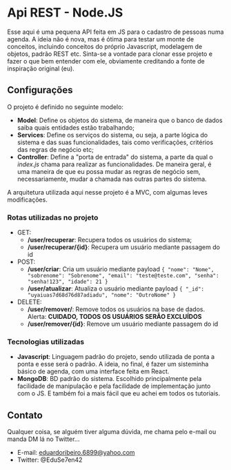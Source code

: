 # Api REST - Node.JS 

Esse aqui é uma pequena API feita em JS para o cadastro de pessoas numa agenda. A ideia não é nova, mas é ótima para testar um monte de conceitos, incluindo conceitos do próprio Javascript, modelagem de objetos, padrão REST etc. Sinta-se a vontade para clonar esse projeto e fazer o que bem entender com ele, obviamente creditando a fonte de inspiração original (eu).

## Configurações

O projeto é definido no seguinte modelo:
- **Model**: Define os objetos do sistema, de maneira que o banco de dados saiba quais entidades estão trabalhando;
- **Services**: Define os serviços do sistema, ou seja, a parte lógica do sistema e das suas funcionalidades, tais como verificações, critérios das regras de negócio etc;
- **Controller**: Define a "porta de entrada" do sistema, a parte da qual o *index.js* chama para realizar as funcionalidades. De maneira geral, é uma maneira de que eu possa mudar as regras de negócio sem, necessariamente, mudar a chamada nas outras partes do sistema.

A arquitetura utilizada aqui nesse projeto é a MVC, com algumas leves modificações. 

### Rotas utilizadas no projeto

* GET:
   - **/user/recuperar**: Recupera todos os usuários do sistema;
   - **/user/recuperar/{id}**: Recupera um usuário mediante passagem do id
* POST:
  - **/user/criar**: Cria um usuário mediante payload
  ``{ "nome": "Nome", "sobrenome": "Sobrenome", "email": "teste@teste.com", "senha": "senha!123", "idade": 21 }``
  - **/user/atualizar**: Atualiza o usuário mediante payload 
  ``{ "_id": "uyaiuas7d68d76d87adiadu", "nome": "OutroNome" }``
 * DELETE:
    - **/user/remover/**: Remove todos os usuários na base de dados. Alerta: **CUIDADO, TODOS OS USUÁRIOS SERÃO EXCLUÍDOS**
    - **/user/remover/{id}**: Remove um usuário mediante passagem do id 


### Tecnologias utilizadas

* **Javascript**: Linguagem padrão do projeto, sendo utilizada de ponta a ponta e esse será o padrão. A ideia, no final, é fazer um sisteminha básico de agenda, com uma interface feita em React.
* **MongoDB**: BD padrão do sistema. Escolhido principalmente pela facilidade de manipulação e pela facilidade de implementação junto com o JS. E também foi a mais fácil que eu achei em todos os tutoriais.

## Contato
Qualquer coisa, se alguém tiver alguma dúvida, me chama pelo e-mail ou manda DM lá no Twitter...
* E-mail: eduardoribeiro.6899@yahoo.com
* Twitter: @EduSe7en42

